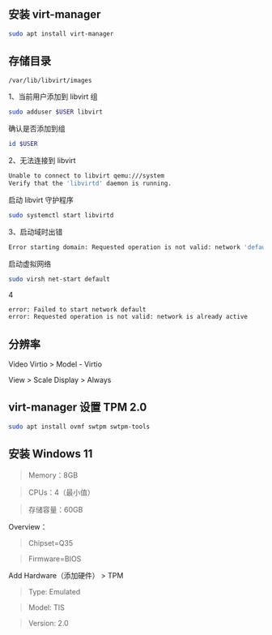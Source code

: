 ## 安装 virt-manager

```sh
sudo apt install virt-manager
```

## 存储目录

```sh
/var/lib/libvirt/images
```

1、当前用户添加到 libvirt 组

```sh
sudo adduser $USER libvirt
```

确认是否添加到组

```sh
id $USER
```

2、无法连接到 libvirt

```sh
Unable to connect to libvirt qemu:///system
Verify that the 'libvirtd' daemon is running.
```

启动 libvirt 守护程序

```sh
sudo systemctl start libvirtd
```

3、启动域时出错

```sh
Error starting domain: Requested operation is not valid: network 'default' is not active
```

启动虚拟网络

```sh
sudo virsh net-start default
```

4

```sh
error: Failed to start network default
error: Requested operation is not valid: network is already active
```

## 分辨率

Video Virtio > Model - Virtio

View > Scale Display > Always

## virt-manager 设置 TPM 2.0

```sh
sudo apt install ovmf swtpm swtpm-tools
```

## 安装 Windows 11

> Memory：8GB

> CPUs：4（最小值）

> 存储容量：60GB

Overview：

> Chipset=Q35

> Firmware=BIOS

Add Hardware（添加硬件） > TPM

> Type: Emulated

> Model: TIS

> Version: 2.0

